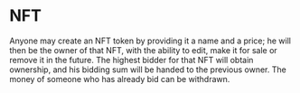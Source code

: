 # NFT

Anyone may create an NFT token by providing it a name and a price; he will then be the owner of that NFT, with the ability to edit, make it for sale or remove it in the future. The highest bidder for that NFT will obtain ownership, and his bidding sum will be handed to the previous owner. The money of someone who has already bid can be withdrawn.
